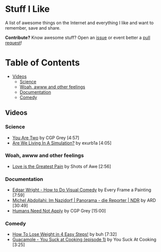 # Stuff I Like

A list of awesome things on the Internet and everything I like and want to remember, save and share.

**Contribute?** Know awesome stuff? Open an [issue](https://github.com/timomeh/stuff-i-like/issues/new) or event better a [pull request](https://github.com/timomeh/stuff-i-like/pulls)!

# Table of Contents

<!-- TOC depthFrom:2 depthTo:6 withLinks:1 updateOnSave:1 orderedList:0 -->

- [Videos](#videos)
	- [Science](#science)
	- [Woah, awww and other feelings](#woah-awww-and-other-feelings)
	- [Documentation](#documentation)
	- [Comedy](#comedy)

<!-- /TOC -->

## Videos

### Science

- [You Are Two](https://www.youtube.com/watch?v=wfYbgdo8e-8) by CGP Grey [4:57]
- [Are We Living In A Simulation?](https://www.youtube.com/watch?v=p7293jJxUhg) by exurb1a [4:05]

### Woah, awww and other feelings

- [Love is the Greatest Pain](https://www.youtube.com/watch?v=fYwrkzNtlgI) by Shots of Awe [2:56]

### Documentation

- [Edgar Wright - How to Do Visual Comedy](https://www.youtube.com/watch?v=3FOzD4Sfgag) by Every Frame a Painting [7:59]
- [Michel Abdollahi: Im Nazidorf | Panorama - die Reporter | NDR](https://www.youtube.com/watch?v=Cl__BD858yc) by ARD [30:49]
- [Humans Need Not Apply](https://www.youtube.com/watch?v=7Pq-S557XQU) by CGP Grey [15:00]

### Comedy

- [How To Lose Weight in 4 Easy Steps!](https://www.youtube.com/watch?v=9mbp0DugfCA) by buh [7:32]
- [Guacamole - You Suck at Cooking (episode 1)](https://www.youtube.com/watch?v=0weCqOLSPfs) by You Suck At Cooking [3:25]
